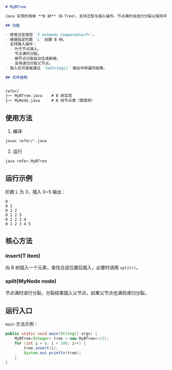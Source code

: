 

```markdown
# MyBTree

Java 实现的简单 **B 树**（B-Tree），支持泛型与插入操作，节点满时会进行分裂以保持平衡。

## 功能

- 使用泛型类型 `T extends Comparable<T>`。
- 根据指定阶数 `L` 创建 B 树。
- 支持插入操作：
  - 叶子节点插入。
  - 节点满时分裂。
  - 根节点分裂自动生成新根。
  - 支持递归分裂父节点。
- 插入后可直接通过 `toString()` 输出中序遍历结果。

## 文件结构


refer/
├── MyBTree.java    # B 树实现
├── MyNode.java     # B 树节点类（需提供）
```

## 使用方法

1. 编译
```bash
javac refer/*.java
```

2. 运行
```bash
java refer.MyBTree
```

## 运行示例

阶数 L 为 3，插入 0~5 输出：
```
0 
0 1 
0 1 2 
0 1 2 3 
0 1 2 3 4 
0 1 2 3 4 5 
```

## 核心方法

### insert(T item)
向 B 树插入一个元素，查找合适位置后插入，必要时调用 `split()`。

### split(MyNode<T> node)
节点满时进行分裂，分裂结果插入父节点，如果父节点也满则递归分裂。

## 运行入口

`main` 方法示例：
```java
public static void main(String[] args) {
    MyBTree<Integer> tree = new MyBTree<>(3);
    for (int i = 0; i < 100; i++) {
        tree.insert(i);
        System.out.println(tree);
    }
}
```

